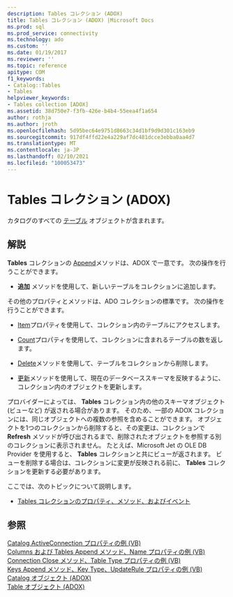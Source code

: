 ```yaml
---
description: Tables コレクション (ADOX)
title: Tables コレクション (ADOX) |Microsoft Docs
ms.prod: sql
ms.prod_service: connectivity
ms.technology: ado
ms.custom: ''
ms.date: 01/19/2017
ms.reviewer: ''
ms.topic: reference
apitype: COM
f1_keywords:
- Catalog::Tables
- Tables
helpviewer_keywords:
- Tables collection [ADOX]
ms.assetid: 38d750e7-f3fb-426e-b4b4-55eea4f1a654
author: rothja
ms.author: jroth
ms.openlocfilehash: 5d95bec64e9751d8663c34d1bf9d9d301c163eb9
ms.sourcegitcommit: 917df4ffd22e4a229af7dc481dcce3ebba0aa4d7
ms.translationtype: MT
ms.contentlocale: ja-JP
ms.lasthandoff: 02/10/2021
ms.locfileid: "100053473"
---
```

# <a name="tables-collection-adox"></a>Tables コレクション (ADOX)
カタログのすべての [テーブル](./table-object-adox.md) オブジェクトが含まれます。  
  
## <a name="remarks"></a>解説  
 **Tables** コレクションの [Append](./append-method-adox-tables.md)メソッドは、ADOX で一意です。 次の操作を行うことができます。  
  
-   **追加** メソッドを使用して、新しいテーブルをコレクションに追加します。  
  
 その他のプロパティとメソッドは、ADO コレクションの標準です。 次の操作を行うことができます。  
  
-   [Item](../ado-api/item-property-ado.md)プロパティを使用して、コレクション内のテーブルにアクセスします。  
  
-   [Count](../ado-api/count-property-ado.md)プロパティを使用して、コレクションに含まれるテーブルの数を返します。  
  
-   [Delete](./delete-method-adox-collections.md)メソッドを使用して、テーブルをコレクションから削除します。  
  
-   [更新](../ado-api/refresh-method-ado.md)メソッドを使用して、現在のデータベーススキーマを反映するように、コレクション内のオブジェクトを更新します。  
  
 プロバイダーによっては、 **Tables** コレクション内の他のスキーマオブジェクト (ビューなど) が返される場合があります。 そのため、一部の ADOX コレクションには、同じオブジェクトへの複数の参照を含めることができます。 オブジェクトを1つのコレクションから削除すると、その変更は、コレクションで **Refresh** メソッドが呼び出されるまで、削除されたオブジェクトを参照する別のコレクションに表示されません。 たとえば、Microsoft Jet の OLE DB Provider を使用すると、 **Tables** コレクションと共にビューが返されます。 ビューを削除する場合は、コレクションに変更が反映される前に、 **Tables** コレクションを更新する必要があります。  
  
 ここでは、次のトピックについて説明します。  
  
-   [Tables コレクションのプロパティ、メソッド、およびイベント](./tables-collection-properties-methods-and-events.md)  
  
## <a name="see-also"></a>参照  
 [Catalog ActiveConnection プロパティの例 (VB)](./catalog-activeconnection-property-example-vb.md)   
 [Columns および Tables Append メソッド、Name プロパティの例 (VB)](./columns-and-tables-append-methods-name-property-example-vb.md)   
 [Connection Close メソッド、Table Type プロパティの例 (VB)](./connection-close-method-table-type-property-example-vb.md)   
 [Keys Append メソッド、Key Type、UpdateRule プロパティの例 (VB)](./keys-append-method-key-type-relatedcolumn-relatedtable-example-vb.md)   
 [Catalog オブジェクト (ADOX)](./catalog-object-adox.md)   
 [Table オブジェクト (ADOX)](./table-object-adox.md)